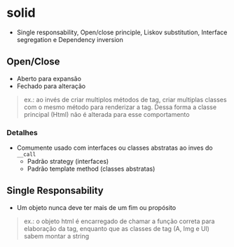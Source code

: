 # solid
- Single responsability, Open/close principle, Liskov substitution, Interface segregation e Dependency inversion

## Open/Close
- Aberto para expansão
- Fechado para alteração
> ex.: ao invés de criar multiplos métodos de tag, criar multiplas classes com o mesmo método para renderizar a tag. Dessa forma a classe principal (Html) não é alterada para esse comportamento

### Detalhes
- Comumente usado com interfaces ou classes abstratas ao inves do `__call`
    - Padrão strategy (interfaces)
    - Padrão template method (classes abstratas)

## Single Responsability
- Um objeto nunca deve ter mais de um fim ou propósito
> ex.: o objeto html é encarregado de chamar a função correta para elaboração da tag, enquanto que as classes de tag (A, Img e Ul) sabem montar a string
